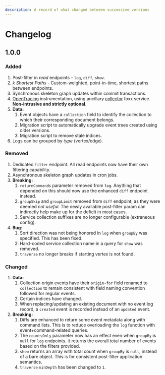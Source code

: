 ```yaml
---
description: A record of what changed between successive versions
---
```


# Changelog

## 1.0.0

### Added

1. Post-filter in _read_ endpoints - `log`, `diff`, `show`.
2. _k Shortest Paths_ - Custom-weighted, point-in-time, shortest paths between endpoints.
3. Synchronous skeleton graph updates within commit transactions.
4. [OpenTracing](https://opentracing.io/) instrumentation, using ancillary [collector](https://github.com/RecallGraph/foxx-tracer-collector) foxx service. **Non-intrusive and strictly optional.**
5. **Data:**
   1. Event objects have a `collection` field to identify the collection to which their corresponding document belongs.
   2. Migration script to automatically upgrade event trees created using older versions.
   3. Migration script to remove stale indices.
6. Logs can be grouped by _type_ \(vertex/edge\).

### Removed

1. Dedicated `filter` endpoint. All read endpoints now have their own filtering capability.
2. Asynchronous skeleton graph updates in cron jobs.
3. **Breaking:**
   1. `returnCommands` parameter removed from `log`. Anything that depended on this should now use the enhanced `diff` endpoint instead.
   2. `groupSkip` and `groupLimit` removed from `diff` endpoint, as they were deemed _not useful_. The newly available post-filter param can indirectly help make up for the deficit in most cases.
   3. Service collection suffixes are no longer configurable \(extraneous config\).
4. **Bug**:
   1. Sort direction was not being honored in `log` when `groupBy` was specified. This has been fixed.
   2. Hard-coded service collection name in a query for `show` was removed.
   3. `traverse` no longer breaks if starting vertex is not found.

### Changed

1. **Data:**
   1. Collection origin events have their `origin-for` field renamed to `collection` to remain consistent with field naming convention followed for regular events.
   2. Certain indices have changed.
   3. When replacing/updating an existing document with no event log record, a `created` event is recorded instead of an `updated` event.
2. **Breaking:**
   1. Diffs are enhanced to return some event metadata along with command lists. This is to reduce overloading the `log` function with event+command-related queries.
   2. The `countsOnly` parameter now has an effect even when `groupBy` is `null` for `log` endpoints. It returns the overall total number of events based on the filters provided.
   3. `show` returns an array with total count when `groupBy` is `null`, instead of a bare object. This is for consistent post-filter application semantics.
   4. `traverse` `minDepth` has been changed to `1`.

